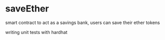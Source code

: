 # saveEther
smart contract to act as a savings bank, users can save their ether tokens

writing unit tests with hardhat
